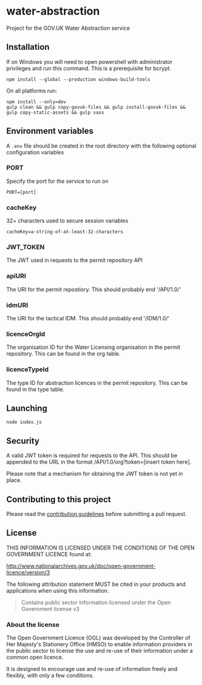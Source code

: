 
# water-abstraction

Project for the GOV.UK Water Abstraction service

## Installation

If on Windows you will need to open powershell with administrator privileges and run this command. This is a prerequisite for bcrypt.

```
npm install --global --production windows-build-tools
```

On all platforms run:

```
npm install --only=dev
gulp clean && gulp copy-govuk-files && gulp install-govuk-files && gulp copy-static-assets && gulp sass
```

## Environment variables

A `.env` file should be created in the root directory with the following optional configuration variables

### PORT
Specify the port for the service to run on

`PORT=[port]`

### cacheKey
32+ characters used to secure session variables

`cacheKey=a-string-of-at-least-32-characters`

### JWT_TOKEN
The JWT used in requests to the permit repository API

### apiURI
The URI for the permit repostiory. This should probably end '/API/1.0/'

### idmURI
The URI for the tactical IDM. This should probably end '/IDM/1.0/'

### licenceOrgId
The organisation ID for the Water Licensing organisation in the permit repository. This can be found in the org table.

### licenceTypeId
The type ID for abstraction licences in the permit repository. This can be found in the type table.

## Launching

`node index.js`

## Security

A valid JWT token is required for requests to the API. This should be appended to the URL in the format /API/1.0/org?token=[insert token here].

Please note that a mechanism for obtaining the JWT token is not yet in place.

## Contributing to this project

Please read the [contribution guidelines](/CONTRIBUTING.md) before submitting a pull request.

## License

THIS INFORMATION IS LICENSED UNDER THE CONDITIONS OF THE OPEN GOVERNMENT LICENCE found at:

<http://www.nationalarchives.gov.uk/doc/open-government-licence/version/3>

The following attribution statement MUST be cited in your products and applications when using this information.

>Contains public sector information licensed under the Open Government license v3

### About the license

The Open Government Licence (OGL) was developed by the Controller of Her Majesty's Stationery Office (HMSO) to enable information providers in the public sector to license the use and re-use of their information under a common open licence.

It is designed to encourage use and re-use of information freely and flexibly, with only a few conditions.
